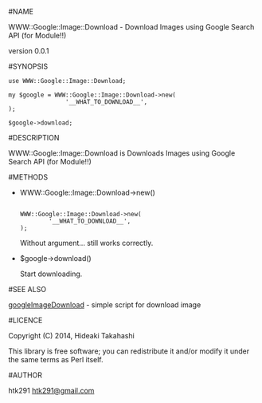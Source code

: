 #NAME

WWW::Google::Image::Download - Download Images using Google Search API (for Module!!)

version 0.0.1

#SYNOPSIS

    use WWW::Google::Image::Download;

    my $google = WWW::Google::Image::Download->new(
                    '__WHAT_TO_DOWNLOAD__',
    );

    $google->download;

#DESCRIPTION

WWW::Google::Image::Download is Downloads Images using Google Search API (for Module!!)

#METHODS

* WWW::Google::Image::Download->new()

    ```

    WWW::Google::Image::Download->new(
            '__WHAT_TO_DOWNLOAD__',
    );

    ```

    Without argument... still works correctly.

* $google->download()

    Start downloading.

#SEE ALSO

[googleImageDownload](https://github.com/htk291/googleImageDownload) - simple script for download image

#LICENCE

Copyright (C) 2014, Hideaki Takahashi

This library is free software; you can redistribute it and/or modify
it under the same terms as Perl itself.

#AUTHOR

htk291 [htk291@gmail.com](htk291@gmail.com)
